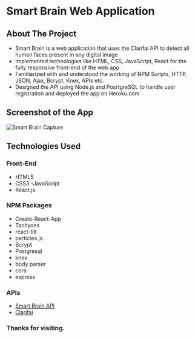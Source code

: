 # Smart Brain Web Application

<!-- ABOUT THE PROJECT -->
## About The Project

- Smart Brain is a web application that uses the Clarifai API to detect all human faces present in any digital image <br>
- Implemented technologies like HTML, CSS, JavaScript, React for the fully responsive front-end of the web app <br>
- Familiarized with and understood the working of NPM Scripts, HTTP, JSON, Ajax, Bcrypt, Knex, APIs etc. <br>
- Designed the API using Node.js and PosrtgreSQL to handle user registration and deployed the app on Heroku.com <br>

## Screenshot of the App
![Smart Brain Capture](https://imgur.com/3SGGC2I.jpg)


## Technologies Used

### Front-End
- HTML5
- CSS3
-JavaScript
 - React.js

### NPM Packages
- Create-React-App
- Tachyons
- react-tilt
- particles.js
- Bcrypt
- Postgresql
- knex
- body parser
- cors
- express

### APIs
- [Smart Brain API](https://github.com/Sahil-2/Web-App-API)
- [Clarifai](https://www.clarifai.com/)

### Thanks for visiting.
